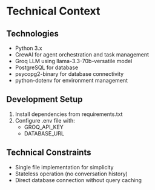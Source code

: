# Technical Context

## Technologies
- Python 3.x
- CrewAI for agent orchestration and task management
- Groq LLM using llama-3.3-70b-versatile model
- PostgreSQL for database
- psycopg2-binary for database connectivity
- python-dotenv for environment management

## Development Setup
1. Install dependencies from requirements.txt
2. Configure .env file with:
   - GROQ_API_KEY
   - DATABASE_URL

## Technical Constraints
- Single file implementation for simplicity
- Stateless operation (no conversation history)
- Direct database connection without query caching
